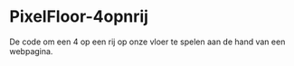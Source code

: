# PixelFloor-4opnrij
De code om een 4 op een rij op onze vloer te spelen aan de hand van een webpagina.
